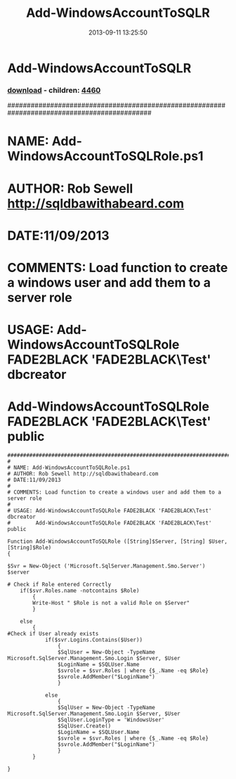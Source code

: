 ﻿---
pid:            4457
poster:         Rob Sewell
title:          Add-WindowsAccountToSQLR
date:           2013-09-11 13:25:50
format:         posh
parent:         0
parent:         0
children:       4460
---

# Add-WindowsAccountToSQLR

### [download](4457.ps1) - children: [4460](4460.md)

#############################################################################################
#
# NAME: Add-WindowsAccountToSQLRole.ps1
# AUTHOR: Rob Sewell http://sqldbawithabeard.com
# DATE:11/09/2013
#
# COMMENTS: Load function to create a windows user and add them to a server role
#
# USAGE: Add-WindowsAccountToSQLRole FADE2BLACK 'FADE2BLACK\Test' dbcreator
#        Add-WindowsAccountToSQLRole FADE2BLACK 'FADE2BLACK\Test' public

```posh
#############################################################################################
#
# NAME: Add-WindowsAccountToSQLRole.ps1
# AUTHOR: Rob Sewell http://sqldbawithabeard.com
# DATE:11/09/2013
#
# COMMENTS: Load function to create a windows user and add them to a server role
#
# USAGE: Add-WindowsAccountToSQLRole FADE2BLACK 'FADE2BLACK\Test' dbcreator
#        Add-WindowsAccountToSQLRole FADE2BLACK 'FADE2BLACK\Test' public

Function Add-WindowsAccountToSQLRole ([String]$Server, [String] $User, [String]$Role)
{

$Svr = New-Object ('Microsoft.SqlServer.Management.Smo.Server') $server

# Check if Role entered Correctly
    if($svr.Roles.name -notcontains $Role)
        {
        Write-Host " $Role is not a valid Role on $Server"
        }

    else
        {
#Check if User already exists
    		if($svr.Logins.Contains($User))
			    {
                $SqlUser = New-Object -TypeName Microsoft.SqlServer.Management.Smo.Login $Server, $User
                $LoginName = $SQLUser.Name
                $svrole = $svr.Roles | where {$_.Name -eq $Role}
                $svrole.AddMember("$LoginName")
                }

            else
                {
                $SqlUser = New-Object -TypeName Microsoft.SqlServer.Management.Smo.Login $Server, $User
                $SqlUser.LoginType = 'WindowsUser'
                $SqlUser.Create()
                $LoginName = $SQLUser.Name
                $svrole = $svr.Roles | where {$_.Name -eq $Role}
                $svrole.AddMember("$LoginName")
                }
        }

}

```
